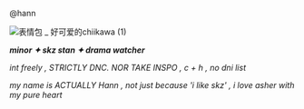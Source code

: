 @hann


![表情包 _ 好可爱的chiikawa (1)](https://github.com/user-attachments/assets/f6ec92ec-c878-4598-a869-e3cf5e11fc34)





***minor ✦ skz stan ✦ drama watcher*** 

*int freely , STRICTLY DNC. NOR TAKE INSPO , c + h , no dni list*

*my name is ACTUALLY Hann , not just because 'i like skz' , i love asher with my pure heart*
